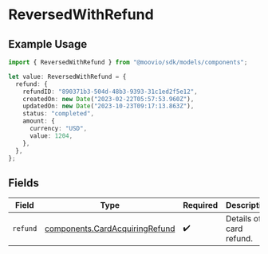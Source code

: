 # ReversedWithRefund

## Example Usage

```typescript
import { ReversedWithRefund } from "@moovio/sdk/models/components";

let value: ReversedWithRefund = {
  refund: {
    refundID: "890371b3-504d-48b3-9393-31c1ed2f5e12",
    createdOn: new Date("2023-02-22T05:57:53.960Z"),
    updatedOn: new Date("2023-10-23T09:17:13.863Z"),
    status: "completed",
    amount: {
      currency: "USD",
      value: 1204,
    },
  },
};
```

## Fields

| Field                                                                            | Type                                                                             | Required                                                                         | Description                                                                      |
| -------------------------------------------------------------------------------- | -------------------------------------------------------------------------------- | -------------------------------------------------------------------------------- | -------------------------------------------------------------------------------- |
| `refund`                                                                         | [components.CardAcquiringRefund](../../models/components/cardacquiringrefund.md) | :heavy_check_mark:                                                               | Details of a card refund.                                                        |